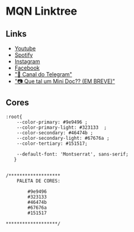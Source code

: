 # MQN Linktree

## Links
- [Youtube](http://www.youtube.com/@melhorquenadapodcast)
- [Spotify](https://podcasters.spotify.com/pod/show/melhorqnada) 
- [Instagram](https://www.instagram.com/melhorqnada/) 
- [Facebook](https://www.facebook.com/melhorqnadaa)
- ["💬 Canal do Telegram"](https://t.me/melhorqnada)
- [ "📷 Que tal um Mini Doc?? (EM BREVE)" ](#) 


## Cores
```
:root{
    --color-primary: #9e9496 ;
    --color-primary-light: #323133  ;
    --color-secondary: #46474b ;
    --color-secondary-light: #67676a ;
    --color-tertiary: #151517;
   
    --default-font: 'Montserrat', sans-serif;
   }


/*******************
    PALETA DE CORES:

        #9e9496
        #323133
        #46474b
        #67676a
        #151517

*******************/

```
